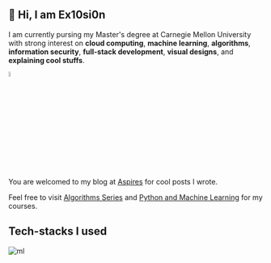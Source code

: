 ## 👋 Hi, I am Ex10si0n

<!--
**Ex10si0n/Ex10si0n** is a ✨ _special_ ✨ repository because its `README.md` (this file) appears on your GitHub profile.

Here are some ideas to get you started:

- 🔭 I’m currently working on ...
- 🌱 I’m currently learning ...
- 👯 I’m looking to collaborate on ...
- 🤔 I’m looking for help with ...
- 💬 Ask me about ...
- 📫 How to reach me: ...
- 😄 Pronouns: ...
- ⚡ Fun fact: ...
-->


I am currently pursing my Master's degree at Carnegie Mellon University with strong interest on **cloud computing**, **machine learning**, **algorithms**, **information security**, **full-stack development**, **visual designs**, and **explaining cool stuffs**.

<img src="https://www.aspires.cc/content/images/2024/05/aspire-mono.png" alt="Aspires" style="width: 5%; height: 5%;">

You are welcomed to my blog at [Aspires](https://www.aspires.cc) for cool posts I wrote.

Feel free to visit [Algorithms Series](https://algo.aspires.cc) and [Python and Machine Learning](https://pyml.aspires.cc) for my courses.

## Tech-stacks I used

![ml](https://skillicons.dev/icons?i=java,py,js,ts,c,scala,swift,html,css,spring,flask,django,fastapi,postman,selenium,mongodb,mysql,firebase,redis,kafka,azure,aws,gcp,cloudflare,wordpress,vim,git,docker,kubernetes,terraform,react,vue,vite,nodejs,electron,tailwind,netlify,vercel,nextjs,nuxtjs,tailwind,pytorch,ps,pr,figma)
